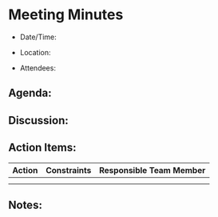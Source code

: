 # Meeting Minutes 

- Date/Time:  

- Location:  

- Attendees:  

## Agenda: 


## Discussion: 

 

 


## Action Items: 

| Action        | Constraints           | Responsible Team Member  |
| ------------- |:---------------------:| ------------------------:|
|               |                       |                          |
|               |                       |                          |


## Notes: 

 
